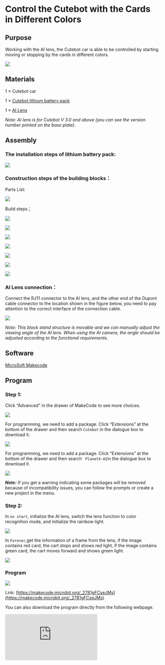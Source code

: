 ﻿# Control the Cutebot with the Cards in Different Colors

## Purpose
Working with the AI lens, the Cutebot car is able to be controlled by starting moving or stopping by the cards in different colors.


![](https://wiki-media-ef.oss-cn-hongkong.aliyuncs.com//images/cutebot-case-24-01.png)

## Materials

1 × Cutebot car

1 × [Cutebot lithium battery pack](https://www.elecfreaks.com/cutebot-lithium-battery-pack.html)

1 × [AI Lens](https://www.elecfreaks.com/elecfreaks-smart-ai-lens-kit.html)

*Note: AI lens is for Cutebot V 3.0 and above (you can see the version number printed on the base plate).*

## Assembly
### The installation steps of lithium battery pack:

![](https://wiki-media-ef.oss-cn-hongkong.aliyuncs.com//images/cutebot-step-01.png)

### Construction steps of the building blocks：

Parts List:

![](https://wiki-media-ef.oss-cn-hongkong.aliyuncs.com//images/cutebot-step-02.png)

Build steps；

![](https://wiki-media-ef.oss-cn-hongkong.aliyuncs.com//images/cutebot-step-03.png)

![](https://wiki-media-ef.oss-cn-hongkong.aliyuncs.com//images/cutebot-step-04.png)

![](https://wiki-media-ef.oss-cn-hongkong.aliyuncs.com//images/cutebot-step-05.png)

![](https://wiki-media-ef.oss-cn-hongkong.aliyuncs.com//images/cutebot-step-06.png)

![](https://wiki-media-ef.oss-cn-hongkong.aliyuncs.com//images/cutebot-step-07.png)

![](https://wiki-media-ef.oss-cn-hongkong.aliyuncs.com//images/cutebot-step-08.png)

![](https://wiki-media-ef.oss-cn-hongkong.aliyuncs.com//images/cutebot-step-09.png)



### AI Lens connection：
Connect the RJ11 connector to the AI lens, and the other end of the Dupont cable connector to the location shown in the figure below, you need to pay attention to the correct interface of the connection cable.

![](https://wiki-media-ef.oss-cn-hongkong.aliyuncs.com//images/cutebot-step-10.png)

*Note: This block stand structure is movable and we can manually adjust the viewing angle of the AI lens. When using the AI camera, the angle should be adjusted according to the functional requirements.*

## Software
[MicroSoft Makecode](https://makecode.microbit.org/#)

## Program

### Step 1:
Click “Advanced” in the drawer of MakeCode to see more choices.

![](https://wiki-media-ef.oss-cn-hongkong.aliyuncs.com//images/cutebot-case-24-01.png)

For programming, we need to add a package. Click “Extensions” at the bottom of the drawer and then search `Cutebot` in the dialogue box to download it.

![](https://wiki-media-ef.oss-cn-hongkong.aliyuncs.com//images/cutebot-case-24-02.png)


For programming, we need to add a package. Click “Extensions” at the bottom of the drawer and then search ` PlanetX-AI`in the dialogue box to download it.

![](https://wiki-media-ef.oss-cn-hongkong.aliyuncs.com//images/cutebot-case-24-03.png)

***Note:*** If you get a warning indicating some packages will be removed because of incompatibility issues, you can follow the prompts or create a new project in the menu.

### Step 2:

In `on start`, initialize the AI lens, switch the lens function to color recognition mode, and initialize the rainbow light.

![](https://wiki-media-ef.oss-cn-hongkong.aliyuncs.com//images/cutebot-case-24-04.png)

In `Forever`,get the information of a frame from the lens, if the image contains red card, the cart stops and shows red light, if the image contains green card, the cart moves forward and shows green light.

![](https://wiki-media-ef.oss-cn-hongkong.aliyuncs.com//images/cutebot-case-24-05.png)

### Program

![](https://wiki-media-ef.oss-cn-hongkong.aliyuncs.com//images/cutebot-case-24-06.png)

Link: [https://makecode.microbit.org/_2781gFCseJMs](https://makecode.microbit.org/_2781gFCseJMs)

You can also download the program directly from the following webpage.

<div
    style={{
        position: 'relative',
        paddingBottom: '60%',
        overflow: 'hidden',
    }}
>
    <iframe
        src="https://makecode.microbit.org/_2781gFCseJMs"
        frameborder="0"
        sandbox="allow-popups allow-forms allow-scripts allow-same-origin"
        style={{
            position: 'absolute',
            width: '100%',
            height: '100%',
        }}
    />
</div>


## Result

When the AI lens detects a red card, the cart stops and shows a red light, and when the AI lens detects a green card, the cart continues moving forward and shows a green light.

![](https://wiki-media-ef.oss-cn-hongkong.aliyuncs.com//images/cutebot-case-24.gif)


## Exploration

Is it possible to set more functions for Cutebot smart car and switch functions by recognizing color cards?

## FAQ
---
## Relevant reading
---
